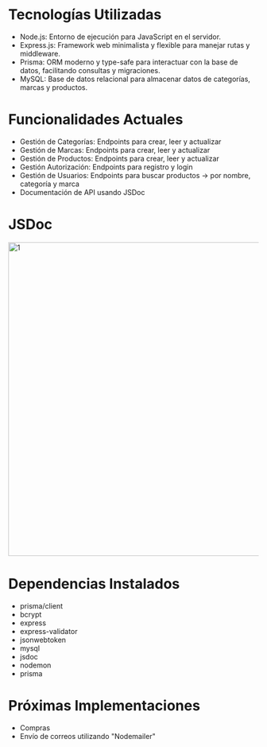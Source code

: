 # Tecnologías Utilizadas
- Node.js: Entorno de ejecución para JavaScript en el servidor.
- Express.js: Framework web minimalista y flexible para manejar rutas y middleware.
- Prisma: ORM moderno y type-safe para interactuar con la base de datos, facilitando consultas y migraciones.
- MySQL: Base de datos relacional para almacenar datos de categorías, marcas y productos.

# Funcionalidades Actuales
- Gestión de Categorías: Endpoints para crear, leer y actualizar
- Gestión de Marcas: Endpoints para crear, leer y actualizar
- Gestión de Productos: Endpoints para crear, leer y actualizar
- Gestión Autorización: Endpoints para registro y login
- Gestión de Usuarios: Endpoints para buscar productos -> por nombre, categoría y marca
- Documentación de API usando JSDoc
  
# JSDoc
<img width="1363" height="631" alt="1" src="https://github.com/user-attachments/assets/74b886ec-19f8-41cf-b75e-c87f822fdf98" />

# Dependencias Instalados
- prisma/client
- bcrypt
- express
- express-validator
- jsonwebtoken
- mysql
- jsdoc
- nodemon
- prisma

# Próximas Implementaciones
- Compras
- Envío de correos utilizando "Nodemailer"
